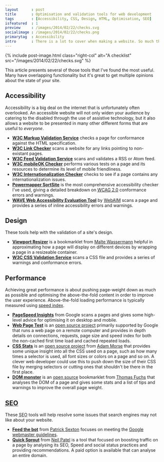 ```yaml
---
layout      : post
title       : Optimisation and validation tools for web development
tags        : [Accessibility, CSS, Design, HTML, Optimisation, SEO]
isfeatured  : 1
preview     : /images/2014/02/22/checks.svg
socialimage : /images/2014/02/22/checks.png
primarytag  : Accessibility
intro       : There is a lot to cover when making a website. So much that it's unreasonable to manually check a site for best practices in <abbr title="Search Engine Optimisation">SEO</abbr>, performance, accessibility, style and so on. Luckily the internet has you covered with these great tools to push your site to the next level!
---
```


{% include post-image.html class="right-col" alt="A checklist" src="/images/2014/02/22/checks.svg" %}

This article presents several of those tools that I've found the most useful. Many have overlapping functionality but it's great to get multiple opinions about the state of your site.



## Accessibility

Accessibility is a big deal on the internet that is unfortunately often overlooked. An accessible website will not only widen your audience by catering to the disabled through the use of assistive technology, but it also allows a website to be presented in many other different forms that are useful to *everyone*.

- [**W3C Markup Validation Service**][16] checks a page for conformance against the HTML specification.
- [**W3C Link Checker**][17] scans a website for any links pointing to non-existant pages.
- [**W3C Feed Validation Service**][21] scans and validates a RSS or Atom feed.
- [**W3C mobileOK Checker**][22] performs various tests on a page and its resources to determine its level of mobile friendliness.
- [**W3C Internationalization Checker**][23] checks to see if a page contains any internationalization issues.
- [**Powermapper SortSite**][26] is the most comprehensive accessibility checker I've used, giving a detailed breakdown on [<abbr title="Web Content Accessibility Guidelines">WCAG</abbr> 2.0][27] conformance errors and warnings.
- [**WAVE Web Accessibility Evaluation Tool**][24] by [WebAIM][25] scans a page and provides a series of inline accessibility errors and warnings.



## Design

These tools help with the validation of a site's design.

- [**Viewport Resizer**][18] is a bookmarklet from [Malte Wassermann][19] helpful in approximating how a page will display on different devices by wrapping a page in a resizeable container.
- [**W3C CSS Validation Service**][20] scans a CSS file and provides a series of warnings and conformance errors.



## Performance

Achieving great performance is about pushing page-weight down as much as possible and optimising the above-the-fold content in order to improve the user experience. Above-the-fold loading performance is typically measured using [speed index][2].

- [**PageSpeed Insights**][1] from Google scans a pages and gives some high-level advice for optimising it on desktop and mobile.
- [**Web Page Test**][9] is an [open source project][10] primarily supported by Google that runs a web page on a remote computer and provides in depth details on connections, requests, page size and speed index for both the non-cached first time load and cached repeated loads.
- [**CSS Stats**][6] is an [open source project][8] from [Adam Morse][7] that provides some unique insight into all the CSS used on a page, such as how many times a selector is used, all font sizes or colors on a page and so on. A clever web developer could use this to push down the size of their CSS file by merging selectors or cutting ones that shouldn't be there in the first place.
- [**DOM monster**][11] is an [open source][12] bookmarklet from [Thomas Fuchs][13] that analyses the DOM of a page and gives some stats and a list of tips and warnings to improve the overall page weight.



## <abbr title="Search Engine Optimisation">SEO</abbr>

These <abbr title="Search Engine Optimisation">SEO</abbr> tools will help resolve some issues that search engines may not like about your website.

- [**Feed the bot**][3] from [Patrick Sexton][4] focuses on meeting the [Google webmaster guidelines][5].
- [**Quick Sprout**][14] from [Neil Patel][15] is a tool that focused on boosting traffic on a page by analysing its SEO, Speed and social status practices and providing recommendations. A paid option is available that can analyse an entire domain.



[1]: http://developers.google.com/speed/pagespeed/insights/
[2]: https://sites.google.com/a/webpagetest.org/docs/using-webpagetest/metrics/speed-index
[3]: http://www.feedthebot.com/
[4]: https://plus.google.com/+PatrickSexton
[5]: https://support.google.com/webmasters/answer/35769
[6]: http://www.cssstats.com/
[7]: http://mrmrs.cc/
[8]: https://github.com/mrmrs/cssstats/
[9]: http://www.webpagetest.org/
[10]: https://github.com/WPO-Foundation/webpagetest
[11]: http://mir.aculo.us/dom-monster/
[12]: https://github.com/madrobby/dom-monster
[13]: http://mir.aculo.us/
[14]: http://www.quicksprout.com/
[15]: https://twitter.com/neilpatel
[16]: http://validator.w3.org/
[17]: http://validator.w3.org/checklink
[18]: http://lab.maltewassermann.com/viewport-resizer/
[19]: https://twitter.com/MalteWassermann
[20]: http://jigsaw.w3.org/css-validator/
[21]: http://validator.w3.org/feed/
[22]: http://validator.w3.org/mobile/
[23]: http://validator.w3.org/i18n-checker/
[24]: http://wave.webaim.org/
[25]: http://webaim.org/
[26]: http://www.powermapper.com/products/sortsite/checks/accessibility-checks.htm
[27]: http://www.w3.org/TR/WCAG20/